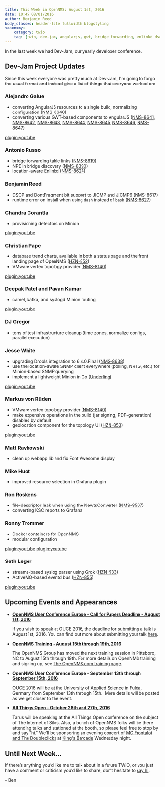 ```yaml
---
title: This Week in OpenNMS: August 1st, 2016
date: 10:45 08/01/2016
author: Benjamin Reed
body_classes: header-lite fullwidth blogstyling
taxonomy:
    category: twio
    tag: [twio, dev-jam, angularjs, gwt, bridge forwarding, enlinkd dscp, dontfragment, jicmp, provisioning, detectors, minion, sparklines, vmware, camel, kafka, syslogd, syslog, grok, pdf, geolocation, topology, newts, font awesome, eventd, ouce, training, all things open, ato, mc frontalot, the doubleclicks, kings barcade]
---
```


In the last week we had Dev-Jam, our yearly developer conference.

<!-- git log --all --no-merges --since='2016-07-25 00:00:00' --until='2016-08-01 00:00:00' --format='%Cblue%ai %Cgreen%aN %Cred%d %Creset%s %Cblue(%H)'  | sort | less -R -->

Dev-Jam Project Updates
-----------------------

Since this week everyone was pretty much at Dev-Jam, I'm going to forgo the usual format and instead give a list of things that everyone worked on:

### Alejandro Galue

* converting AngularJS resources to a single build, normalizing configuration ([NMS-8640](http://issues.opennms.org/browse/NMS-8640))
* converting various GWT-based components to AngularJS ([NMS-8641](http://issues.opennms.org/browse/NMS-8641), [NMS-8642](http://issues.opennms.org/browse/NMS-8642), [NMS-8643](http://issues.opennms.org/browse/NMS-8643), [NMS-8644](http://issues.opennms.org/browse/NMS-8644), [NMS-8645](http://issues.opennms.org/browse/NMS-8645), [NMS-8646](http://issues.opennms.org/browse/NMS-8646), [NMS-8647](http://issues.opennms.org/browse/NMS-8647))

[plugin:youtube](https://www.youtube.com/watch?v=FkFVYTX1v6Y)

### Antonio Russo

* bridge forwarding table links ([NMS-8619](http://issues.opennms.org/browse/NMS-8619))
* NPE in bridge discovery ([NMS-8390](http://issues.opennms.org/browse/NMS-8390))
* location-aware Enlinkd ([NMS-8624](http://issues.opennms.org/browse/NMS-8624))

### Benjamin Reed

* DSCP and DontFragment bit support to JICMP and JICMP6 ([NMS-8617](http://issues.opennms.org/browse/NMS-8617))
* runtime error on install when using `dash` instead of `bash` ([NMS-8627](http://issues.opennms.org/browse/NMS-8627))

### Chandra Gorantla

* provisioning detectors on Minion

[plugin:youtube](https://www.youtube.com/watch?v=cwUmyYMTqqc)

### Christian Pape

* database trend charts, available in both a status page and the front landing page of OpenNMS ([HZN-852](http://issues.opennms.org/browse/HZN-852))
* VMware vertex topology provider ([NMS-8140](http://issues.opennms.org/browse/NMS-8140))

[plugin:youtube](https://www.youtube.com/watch?v=GofSs_CzBzU)

### Deepak Patel and Pavan Kumar

* camel, kafka, and syslogd Minion routing

[plugin:youtube](https://www.youtube.com/watch?v=5pg2mR0zTks)

### DJ Gregor

* tons of test infrastructure cleanup (time zones, normalize configs, parallel execution)

### Jesse White

* upgrading Drools integration to 6.4.0.Final ([NMS-8638](http://issues.opennms.org/browse/NMS-8638))
* use the location-aware SNMP client everywhere (polling, NRTG, etc.) for Minion-based SNMP querying
* implement a lightweight Minion in Go ([Underling](https://github.com/j-white/underling/))

[plugin:youtube](https://www.youtube.com/watch?v=AIZihIyDss4)

### Markus von Rüden

* VMware vertex topology provider ([NMS-8140](http://issues.opennms.org/browse/NMS-8140))
* make expensive operations in the build (jar signing, PDF-generation) disabled by default
* geolocation component for the topology UI ([HZN-853](http://issues.opennms.org/browse/HZN-853))

[plugin:youtube](https://www.youtube.com/watch?v=hGh5NxcNpyE)

### Matt Raykowski

* clean up webapp lib and fix Font Awesome display

### Mike Huot

* improved resource selection in Grafana plugin

### Ron Roskens

* file-descriptor leak when using the NewtsConverter ([NMS-8507](http://issues.opennms.org/browse/NMS-8507))
* converting KSC reports to Grafana

### Ronny Trommer

* Docker containers for OpenNMS
* modular configuration

[plugin:youtube](https://www.youtube.com/watch?v=N3iyeumWY_k)
[plugin:youtube](https://www.youtube.com/watch?v=xRRVNNid5qY)

### Seth Leger

* streams-based syslog parser using Grok ([HZN-533](http://issues.opennms.org/browse/HZN-533))
* ActiveMQ-based eventd bus ([HZN-855](http://issues.opennms.org/browse/HZN-855))

[plugin:youtube](https://www.youtube.com/watch?v=CkNhPlRrVDQ)


Upcoming Events and Appearances
-------------------------------

* __[OpenNMS User Conference Europe - Call for Papers Deadline - August 1st, 2016](http://www.opennms.eu/2016/06/call-for-papers-ouce-2016/)__

  If you wish to speak at OUCE 2016, the deadline for submitting a talk is August 1st, 2016.  You can find out more about submitting your talk [here](http://www.opennms.eu/2016/06/call-for-papers-ouce-2016/).

* __[OpenNMS Training - August 15th through 19th, 2016](http://www.opennms.com/training)__

  The OpenNMS Group has moved the next training session in Pittsboro, NC to August 15th through 19th.  For more details on OpenNMS training and signing up, see [The OpenNMS.com training page](http://www.opennms.com/training/).

* __[OpenNMS User Conference Europe - September 13th through September 15th, 2016](https://ouce.opennms.eu)__

  OUCE 2016 will be at the University of Applied Science in Fulda, Germany from September 13th through 15th.  More details will be posted as we get closer to the event.

* __[All Things Open - October 26th and 27th, 2016](https://allthingsopen.org/)__

  Tarus will be speaking at the All Things Open conference on the subject of The Internet of Silos.  Also, a bunch of OpenNMS folks will be there attending talks and stationed at the booth, so please feel free to stop by and say "hi."  We'll be sponsoring an evening concert of [MC Frontalot and The Doubleclicks](http://www.adventuresinoss.com/2016/07/05/mc-frontalot-and-the-doubleclicks-at-all-things-open/) at [King's Barcade](http://www.kingsbarcade.com/) Wednesday night.

Until Next Week…
----------------

If there’s anything you’d like me to talk about in a future TWiO, or you just have a comment or criticism you’d like to share, don’t hesitate to [say hi](mailto:twio@opennms.org).

\- Ben

<!--
  http://issues.opennms.org/issues/?filter=13303
  :1,$s#^[^\t]*\t[^\t]*\t\([^\t]*\)\t#* [\1](http://issues.opennms.org/browse/\1): #
  :1,$s#[\t ]*$#\1#
-->
